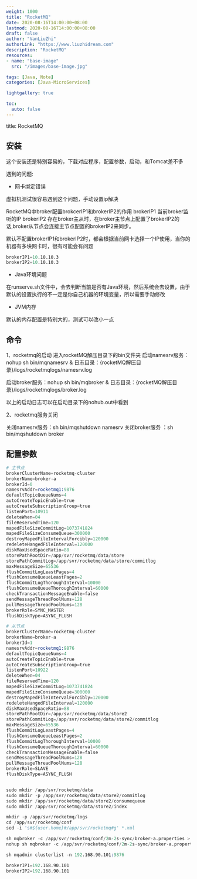 ```yaml
---
weight: 1000
title: "RocketMQ"
date: 2020-08-16T14:00:00+08:00
lastmod: 2020-08-16T14:00:00+08:00
draft: false
author: "VanLiuZhi"
authorLink: "https://www.liuzhidream.com"
description: "RocketMQ"
resources:
- name: "base-image"
  src: "/images/base-image.jpg"

tags: [Java, Note]
categories: [Java-MicroServices]

lightgallery: true

toc:
  auto: false
---
```


title: RocketMQ


<!-- more -->

## 安装

这个安装还是特别容易的，下载对应程序，配置参数，启动，和Tomcat差不多

遇到的问题:

- 网卡绑定错误

虚拟机测试很容易遇到这个问题，手动设置ip解决

RocketMQ中broker配置brokcerIP1和brokerIP2的作用
brokerIP1 当前broker监听的IP
brokerIP2 存在broker主从时，在broker主节点上配置了brokerIP2的话,broker从节点会连接主节点配置的brokerIP2来同步。

默认不配置brokerIP1和brokerIP2时，都会根据当前网卡选择一个IP使用，当你的机器有多块网卡时，很有可能会有问题

```s
brokerIP1=10.10.10.3
brokerIP2=10.10.10.3
```

- Java环境问题

在runserve.sh文件中，会去判断当前是否有Java环境，然后系统会去设置，由于默认的设置执行的不一定是你自己机器的环境变量，所以需要手动修改

- JVM内存

默认的内存配置是特别大的，测试可以改小一点

## 命令

1、rocketmq的启动
进入rocketMQ解压目录下的bin文件夹
启动namesrv服务：nohup sh bin/mqnamesrv &
日志目录：{rocketMQ解压目录}/logs/rocketmqlogs/namesrv.log

启动broker服务：nohup sh bin/mqbroker &
日志目录：{rocketMQ解压目录}/logs/rocketmqlogs/broker.log

以上的启动日志可以在启动目录下的nohub.out中看到

2、rocketmq服务关闭

关闭namesrv服务：sh bin/mqshutdown namesrv
关闭broker服务 ：sh bin/mqshutdown broker

## 配置参数

```s
# 主节点
brokerClusterName=rocketmq-cluster
brokerName=broker-a
brokerId=0
namesrvAddr=rocketmq1:9876
defaultTopicQueueNums=4
autoCreateTopicEnable=true
autoCreateSubscriptionGroup=true
listenPort=10911
deleteWhen=04
fileReservedTime=120
mapedFileSizeCommitLog=1073741824
mapedFileSizeConsumeQueue=300000
destroyMapedFileIntervalForcibly=120000
redeleteHangedFileInterval=120000
diskMaxUsedSpaceRatio=88
storePathRootDir=/app/svr/rocketmq/data/store
storePathCommitLog=/app/svr/rocketmq/data/store/commitlog
maxMessageSize=65536
flushCommitLogLeastPages=4
flushConsumeQueueLeastPages=2
flushCommitLogThoroughInterval=10000
flushConsumeQueueThoroughInterval=60000
checkTransactionMessageEnable=false
sendMessageThreadPoolNums=128
pullMessageThreadPoolNums=128
brokerRole=SYNC_MASTER
flushDiskType=ASYNC_FLUSH

# 从节点
brokerClusterName=rocketmq-cluster
brokerName=broker-a
brokerId=1 
namesrvAddr=rocketmq1:9876
defaultTopicQueueNums=4
autoCreateTopicEnable=true
autoCreateSubscriptionGroup=true
listenPort=10922
deleteWhen=04
fileReservedTime=120
mapedFileSizeCommitLog=1073741824
mapedFileSizeConsumeQueue=300000
destroyMapedFileIntervalForcibly=120000
redeleteHangedFileInterval=120000
diskMaxUsedSpaceRatio=88
storePathRootDir=/app/svr/rocketmq/data/store2
storePathCommitLog=/app/svr/rocketmq/data/store2/commitlog
maxMessageSize=65536
flushCommitLogLeastPages=4
flushConsumeQueueLeastPages=2
flushCommitLogThoroughInterval=10000
flushConsumeQueueThoroughInterval=60000
checkTransactionMessageEnable=false
sendMessageThreadPoolNums=128
pullMessageThreadPoolNums=128
brokerRole=SLAVE
flushDiskType=ASYNC_FLUSH


sudo mkdir /app/svr/rocketmq/data
sudo mkdir -p /app/svr/rocketmq/data/store2/commitlog
sudo mkdir /app/svr/rocketmq/data/store2/consumequeue
sudo mkdir /app/svr/rocketmq/data/store2/index

mkdir -p /app/svr/rocketmq/logs
cd /app/svr/rocketmq/conf
sed -i 's#${user.home}#/app/svr/rocketmq#g' *.xml

sh mqbroker -c /app/svr/rocketmq/conf/2m-2s-sync/broker-a.properties > /dev/null 2>&1 &
nohup sh mqbroker -c /app/svr/rocketmq/conf/2m-2s-sync/broker-a.properties &

sh mqadmin clusterlist -n 192.168.90.101:9876

brokerIP1=192.168.90.101
brokerIP2=192.168.90.101
```
